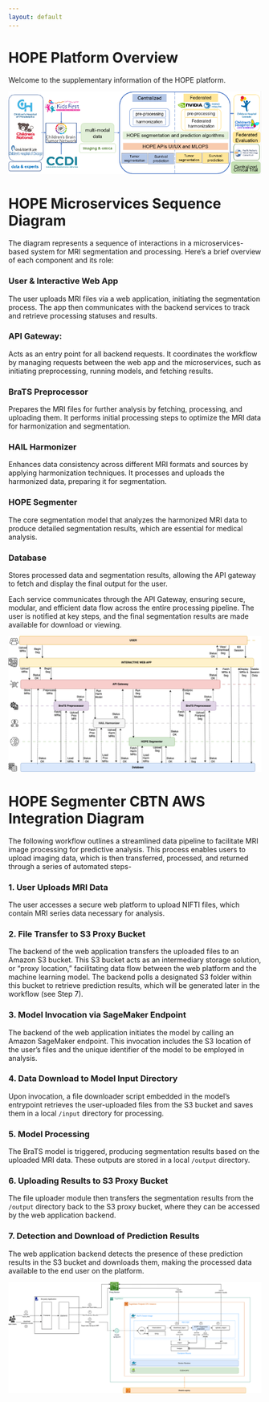 ```yaml
---
layout: default
---
```

# HOPE Platform Overview

Welcome to the supplementary information of the HOPE platform. 

![HOPE Platform Overview](./assets/img/OverviewHOPEPlatform.png)


# HOPE Microservices Sequence Diagram

The diagram represents a sequence of interactions in a microservices-based system for MRI segmentation and processing. Here’s a brief overview of each component and its role:

### User & Interactive Web App
The user uploads MRI files via a web application, initiating the segmentation process. The app then communicates with the backend services to track and retrieve processing statuses and results.

### API Gateway:
Acts as an entry point for all backend requests. It coordinates the workflow by managing requests between the web app and the microservices, such as initiating preprocessing, running models, and fetching results.

### BraTS Preprocessor
 Prepares the MRI files for further analysis by fetching, processing, and uploading them. It performs initial processing steps to optimize the MRI data for harmonization and segmentation.

### HAIL Harmonizer
Enhances data consistency across different MRI formats and sources by applying harmonization techniques. It processes and uploads the harmonized data, preparing it for segmentation.

### HOPE Segmenter
The core segmentation model that analyzes the harmonized MRI data to produce detailed segmentation results, which are essential for medical analysis.

### Database
Stores processed data and segmentation results, allowing the API gateway to fetch and display the final output for the user.

Each service communicates through the API Gateway, ensuring secure, modular, and efficient data flow across the entire processing pipeline. The user is notified at key steps, and the final segmentation results are made available for download or viewing.

![HOPE Sequence Diagram](./assets/img/MicroservicesTime.png)

# HOPE Segmenter CBTN AWS Integration Diagram

The following workflow outlines a streamlined data pipeline to facilitate MRI image processing for predictive analysis. This process enables users to upload imaging data, which is then transferred, processed, and returned through a series of automated steps-

### 1. User Uploads MRI Data
The user accesses a secure web platform to upload NIFTI files, which contain MRI series data necessary for analysis.

### 2. File Transfer to S3 Proxy Bucket
The backend of the web application transfers the uploaded files to an Amazon S3 bucket. This S3 bucket acts as an intermediary storage solution, or “proxy location,” facilitating data flow between the web platform and the machine learning model. The backend polls a designated S3 folder within this bucket to retrieve prediction results, which will be generated later in the workflow (see Step 7).

### 3. Model Invocation via SageMaker Endpoint
The backend of the web application initiates the model by calling an Amazon SageMaker endpoint. This invocation includes the S3 location of the user’s files and the unique identifier of the model to be employed in analysis.

### 4. Data Download to Model Input Directory
Upon invocation, a file downloader script embedded in the model’s entrypoint retrieves the user-uploaded files from the S3 bucket and saves them in a local `/input` directory for processing.

### 5. Model Processing
The BraTS model is triggered, producing segmentation results based on the uploaded MRI data. These outputs are stored in a local `/output` directory.

### 6. Uploading Results to S3 Proxy Bucket
The file uploader module then transfers the segmentation results from the `/output` directory back to the S3 proxy bucket, where they can be accessed by the web application backend.

### 7. Detection and Download of Prediction Results
The web application backend detects the presence of these prediction results in the S3 bucket and downloads them, making the processed data available to the end user on the platform.

![CBTN AWS Integration Diagram](./assets/img/SageMakerEndpoint.png)
